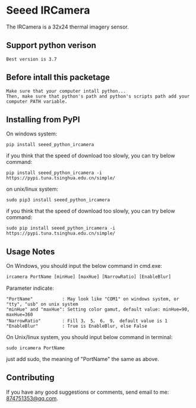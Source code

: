 # Seeed IRCamera

The IRCamera is a 32x24 thermal imagery sensor.

## Support python verison
```
Best version is 3.7
```

## Before intall this packetage
```
Make sure that your computer intall python...
Then, make sure that python's path and python's scripts path add your computer PATH variable.
```

## Installing from PyPI
On windows system:
```
pip install seeed_python_ircamera
```
if you think that the speed of download too slowly, you can try below command:
```
pip install seeed_python_ircamera -i https://pypi.tuna.tsinghua.edu.cn/simple/
```

on unix/linux system:
```
sudo pip3 install seeed_python_ircamera
```
if you think that the speed of download too slowly, you can try below command:
```
sudo pip install seeed_python_ircamera -i https://pypi.tuna.tsinghua.edu.cn/simple/
```

## Usage Notes
On Windows, you should input the below command in cmd.exe:
```cmd
ircamera PortName [minHue] [maxHue] [NarrowRatio] [EnableBlur]
```
Parameter indicate:
```
"PortName"           : May look like "COM1" on windows system, or "tty", "usb" on unix system
"minHue" and "maxHue": Setting color gamut, default value: minHue=90, maxHue=360
"NarrowRatio"        : Fill 3， 5， 6， 9， default value is 1
"EnableBlur"         : True is EnableBlur, else False
```

On Unix/linux system, you should input below command in terminal:
```shell
sudo ircamera PortName
```
just add sudo, the meaning of "PortName" the same as above.

## Contributing
If you have any good suggestions or comments, send email to me: 874751353@qq.com.
